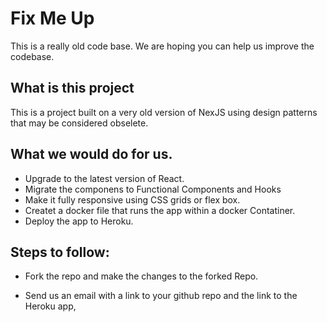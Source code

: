 
# Fix Me Up

This is a really old code base. We are hoping you can help us improve the codebase.

## What is this project
This is a project built on a very old version of NexJS using design patterns that may be considered obselete.
## What we would do for us.
* Upgrade to the latest version of React.
* Migrate the componens to Functional Components and Hooks
* Make it fully responsive using CSS grids or flex box.
* Createt a docker file that runs the app within a docker Contatiner.
* Deploy the app to Heroku.

##  Steps to follow:

* Fork the repo and make the changes to the forked Repo.

* Send us an email with a link to your github repo and the link to the Heroku app, 

